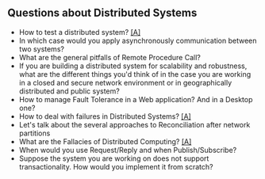 ## Questions about Distributed Systems

* How to test a distributed system? [[A]](https://www.quora.com/How-do-I-test-a-distributed-system)
* In which case would you apply asynchronously communication between two systems?
* What are the general pitfalls of Remote Procedure Call?
* If you are building a distributed system for scalability and robustness, what are the different things you'd think of in the case you are working in a closed and secure network environment or in geographically distributed and public system?
* How to manage Fault Tolerance in a Web application? And in a Desktop one?
* How to deal with failures in Distributed Systems? [[A]](http://katemats.com/distributed-systems-basics-handling-failure-fault-tolerance-and-monitoring/)
* Let's talk about the several approaches to Reconciliation after network partitions
* What are the Fallacies of Distributed Computing? [[A]](https://en.wikipedia.org/wiki/Fallacies_of_distributed_computing)
* When would you use Request/Reply and when Publish/Subscribe?
* Suppose the system you are working on does not support transactionality. How would you implement it from scratch?
